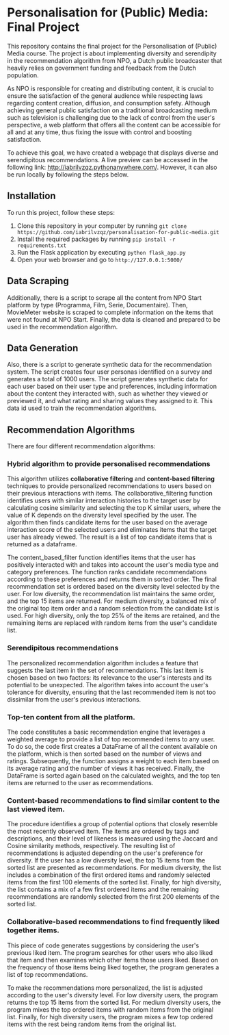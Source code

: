 # Personalisation for (Public) Media: Final Project
This repository contains the final project for the Personalisation of (Public) Media course. The project is about implementing diversity and serendipity in the recommendation algorithm from NPO, a Dutch public broadcaster that heavily relies on government funding and feedback from the Dutch population.

As NPO is responsible for creating and distributing content, it is crucial to ensure the satisfaction of the general audience while respecting laws regarding content creation, diffusion, and consumption safety. Although achieving general public satisfaction on a traditional broadcasting medium such as television is challenging due to the lack of control from the user's perspective, a web platform that offers all the content can be accessible for all and at any time, thus fixing the issue with control and boosting satisfaction.

To achieve this goal, we have created a webpage that displays diverse and serendipitous recommendations. A live preview can be accessed in the following link: http://iabrilvzqz.pythonanywhere.com/. However, it can also be run locally by following the steps below.

## Installation
To run this project, follow these steps:

1. Clone this repository in your computer by running `git clone https://github.com/iabrilvzqz/personalisation-for-public-media.git`
1. Install the required packages by running `pip install -r requirements.txt`
1. Run the Flask application by executing `python flask_app.py`
1. Open your web browser and go to `http://127.0.0.1:5000/`

## Data Scraping
Additionally, there is a script to scrape all the content from NPO Start platform by type (Programma, Film, Serie, Documentaire). Then, MovieMeter website is scraped to complete information on the items that were not found at NPO Start. Finally, the data is cleaned and prepared to be used in the recommendation algorithm. 

## Data Generation
Also, there is a script to generate synthetic data for the recommendation system. The script creates four user personas identified on a survey and generates a total of 1000 users. The script generates synthetic data for each user based on their user type and preferences, including information about the content they interacted with, such as whether they viewed or previewed it, and what rating and sharing values they assigned to it. This data id used to train the recommendation algorithms.

## Recommendation Algorithms
There are four different recommendation algorithms:

### Hybrid algorithm to provide personalised recommendations
This algorithm utilizes **collaborative filtering** and **content-based filtering** techniques to provide personalized recommendations to users based on their previous interactions with items. The collaborative_filtering function identifies users with similar interaction histories to the target user by calculating cosine similarity and selecting the top K similar users, where the value of K depends on the diversity level specified by the user. The algorithm then finds candidate items for the user based on the average interaction score of the selected users and eliminates items that the target user has already viewed. The result is a list of top candidate items that is returned as a dataframe.

The content_based_filter function identifies items that the user has positively interacted with and takes into account the user's media type and category preferences. The function ranks candidate recommendations according to these preferences and returns them in sorted order. The final recommendation set is ordered based on the diversity level selected by the user. For low diversity, the recommendation list maintains the same order, and the top 15 items are returned. For medium diversity, a balanced mix of the original top item order and a random selection from the candidate list is used. For high diversity, only the top 25% of the items are retained, and the remaining items are replaced with random items from the user's candidate list.

### Serendipitous recommendations
The personalized recommendation algorithm includes a feature that suggests the last item in the set of recommendations. This last item is chosen based on two factors: its relevance to the user's interests and its potential to be unexpected. The algorithm takes into account the user's tolerance for diversity, ensuring that the last recommended item is not too dissimilar from the user's previous interactions.

### Top-ten content from all the platform.
The code constitutes a basic recommendation engine that leverages a weighted average to provide a list of top recommended items to any user. To do so, the code first creates a DataFrame of all the content available on the platform, which is then sorted based on the number of views and ratings. Subsequently, the function assigns a weight to each item based on its average rating and the number of views it has received. Finally, the DataFrame is sorted again based on the calculated weights, and the top ten items are returned to the user as recommendations.

### Content-based recommendations to find similar content to the last viewed item.
The procedure identifies a group of potential options that closely resemble the most recently observed item. The items are ordered by tags and descriptions, and their level of likeness is measured using the Jaccard and Cosine similarity methods, respectively. The resulting list of recommendations is adjusted depending on the user's preference for diversity. If the user has a low diversity level, the top 15 items from the sorted list are presented as recommendations. For medium diversity, the list includes a combination of the first ordered items and randomly selected items from the first 100 elements of the sorted list. Finally, for high diversity, the list contains a mix of a few first ordered items and the remaining recommendations are randomly selected from the first 200 elements of the sorted list.

### Collaborative-based recommendations to find frequently liked together items.
This piece of code generates suggestions by considering the user's previous liked item. The program searches for other users who also liked that item and then examines which other items those users liked. Based on the frequency of those items being liked together, the program generates a list of top recommendations.

To make the recommendations more personalized, the list is adjusted according to the user's diversity level. For low diversity users, the program returns the top 15 items from the sorted list. For medium diversity users, the program mixes the top ordered items with random items from the original list. Finally, for high diversity users, the program mixes a few top ordered items with the rest being random items from the original list.
